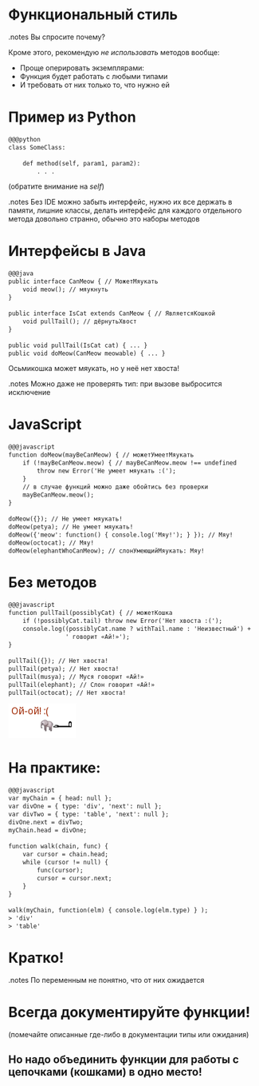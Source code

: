 <!SLIDE subsection transition=uncover>

# Функциональный стиль #

<!SLIDE bullets incremental transition=uncover>

.notes Вы спросите почему?

Кроме этого, рекомендую *не использовать* методов вообще:

* Проще оперировать экземплярами:
* Функция будет работать с любыми типами 
* И требовать от них только то, что нужно ей

<!SLIDE transition=uncover>

# Пример из Python #

    @@@python
    class SomeClass:

        def method(self, param1, param2):
            . . .

(обратите внимание на *self*)            

<!SLIDE transition=uncover>

.notes Без IDE можно забыть интерфейс, нужно их все держать в памяти, лишние классы, делать интерфейс для каждого отдельного метода довольно странно, обычно это наборы методов 

# Интерфейсы в Java #

    @@@java
    public interface CanMeow { // МожетМяукать
    	void meow(); // мяукнуть
    }	

    public interface IsCat extends CanMeow { // ЯвляетсяКошкой
        void pullTail(); // дёрнутьХвост
    }

    public void pullTail(IsCat cat) { ... }
    public void doMeow(CanMeow meowable) { ... }

Осьмикошка может мяукать, но у неё нет хвоста!

<!-- (It have no tail and it cannot be pulled) -->

<!SLIDE transition=uncover>

.notes Можно даже не проверять тип: при вызове выбросится исключение

# JavaScript #

    @@@javascript
    function doMeow(mayBeCanMeow) { // можетУмеетМяукать
    	if (!mayBeCanMeow.meow) { // mayBeCanMeow.meow !== undefined
    		throw new Error('Не умеет мяукать :(');
    	} 
    	// в случае функций можно даже обойтись без проверки
    	mayBeCanMeow.meow();
    }

    doMeow({}); // Не умеет мяукать!
    doMeow(petya); // Не умеет мяукать!
    doMeow({'meow': function() { console.log('Мяу!'); } }); // Мяу!
    doMeow(octocat); // Мяу!
    doMeow(elephantWhoCanMeow); // слонУмеющийМяукать: Мяу!

<!SLIDE transition=uncover>

# Без методов #

    @@@javascript
    function pullTail(possiblyCat) { // можетКошка
        if (!possiblyCat.tail) throw new Error('Нет хвоста :(');
        console.log((possiblyCat.name ? withTail.name : 'Неизвестный') +
                    ' говорит «Ай!»');
    }

    pullTail({}); // Нет хвоста!
    pullTail(petya); // Нет хвоста!
    pullTail(musya); // Муся говорит «Ай!»
    pullTail(elephant); // Слон говорит «Ай!»
    pullTail(octocat); // Нет хвоста!

<!SLIDE transition=uncover>

<!-- Египетская рука дёргает слона за хвост -->

![Слон говорит «Ай!»](elephant-says-ow.png)

<!SLIDE transition=uncover>

# На практике: #
    
    @@@javascript
    var myChain = { head: null };
    var divOne = { type: 'div', 'next': null };
    var divTwo = { type: 'table', 'next': null };
    divOne.next = divTwo;
    myChain.head = divOne;

    function walk(chain, func) {
    	var cursor = chain.head;
    	while (cursor != null) {
    		func(cursor);
    		cursor = cursor.next;
    	}
    }

    walk(myChain, function(elm) { console.log(elm.type) } );
    > 'div' 
    > 'table'

<!SLIDE transition=uncover>

# Кратко! #

<!SLIDE transition=uncover>

.notes По переменным не понятно, что от них ожидается

# Всегда документируйте функции! #

(помечайте описанные где-либо в документации типы или ожидания)

<!SLIDE transition=uncover>

## Но надо объединить функции для работы с цепочками (кошками) в одно место! ##